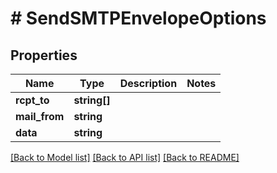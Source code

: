 # # SendSMTPEnvelopeOptions

## Properties

Name | Type | Description | Notes
------------ | ------------- | ------------- | -------------
**rcpt_to** | **string[]** |  | 
**mail_from** | **string** |  | 
**data** | **string** |  | 

[[Back to Model list]](../../README#documentation-for-models) [[Back to API list]](../../README#documentation-for-api-endpoints) [[Back to README]](../../README)


